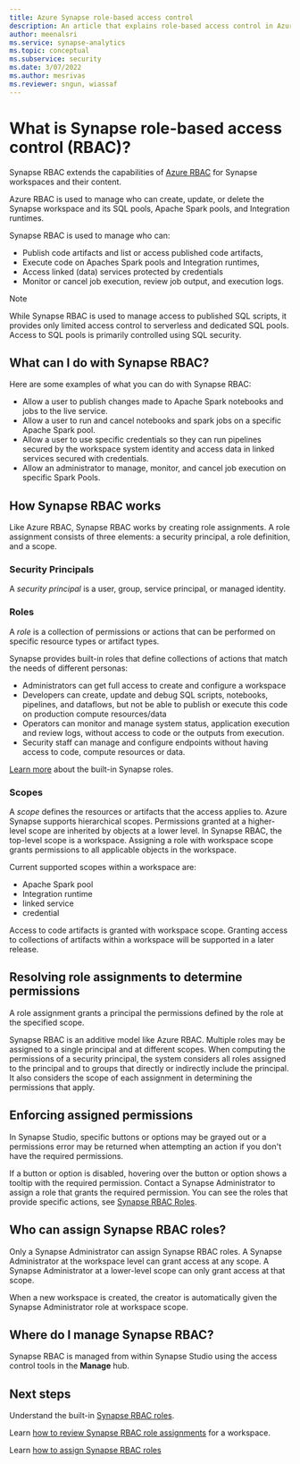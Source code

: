 ```yaml
---
title: Azure Synapse role-based access control
description: An article that explains role-based access control in Azure Synapse Analytics
author: meenalsri
ms.service: synapse-analytics 
ms.topic: conceptual
ms.subservice: security
ms.date: 3/07/2022
ms.author: mesrivas
ms.reviewer: sngun, wiassaf
---
```

# What is Synapse role-based access control (RBAC)?

Synapse RBAC extends the capabilities of [Azure RBAC](../../role-based-access-control/overview.md) for Synapse workspaces and their content. 

Azure RBAC is used to manage who can create, update, or delete the Synapse workspace and its SQL pools, Apache Spark pools, and Integration runtimes.

Synapse RBAC is used to manage who can:
- Publish code artifacts and list or access published code artifacts, 
- Execute code on Apaches Spark pools and Integration runtimes,
- Access linked (data) services protected by credentials 
- Monitor or cancel job execution, review job output, and execution logs.  

>[!Note]
>While Synapse RBAC is used to manage access to published SQL scripts, it provides only limited access control to serverless and dedicated SQL pools. Access to SQL pools is primarily controlled using SQL security.

## What can I do with Synapse RBAC?

Here are some examples of what you can do with Synapse RBAC:
  - Allow a user to publish changes made to Apache Spark notebooks and jobs to the live service.
  - Allow a user to run and cancel notebooks and spark jobs on a specific Apache Spark pool.
  - Allow a user to use specific credentials so they can run pipelines secured by the workspace system identity and access data in linked services secured with credentials. 
  - Allow an administrator to manage, monitor, and cancel job execution on specific Spark Pools.    

## How Synapse RBAC works
Like Azure RBAC, Synapse RBAC works by creating role assignments. A role assignment consists of three elements: a security principal, a role definition, and a scope.  

### Security Principals

A _security principal_ is a user, group, service principal, or managed identity.

### Roles
 
A _role_ is a collection of permissions or actions that can be performed on specific resource types or artifact types.

Synapse provides built-in roles that define collections of actions that match the needs of different personas:
- Administrators can get full access to create and configure a workspace 
- Developers can create, update and debug SQL scripts, notebooks, pipelines, and dataflows, but not be able to publish or execute this code on production compute resources/data
- Operators can monitor and manage system status, application execution and review logs, without access to code or the outputs from execution.
- Security staff can manage and configure endpoints without having access to code, compute resources or data.

[Learn more](./synapse-workspace-synapse-rbac-roles.md) about the built-in Synapse roles. 

### Scopes

A _scope_ defines the resources or artifacts that the access applies to. Azure Synapse supports hierarchical scopes.  Permissions granted at a higher-level scope are inherited by objects at a lower level.  In Synapse RBAC, the top-level scope is a workspace.  Assigning a role with workspace scope grants permissions to all applicable objects in the workspace.  

Current supported scopes within a workspace are: 

- Apache Spark pool
- Integration runtime
- linked service
- credential

Access to code artifacts is granted with workspace scope.  Granting access to collections of artifacts within a workspace will be supported in a later release.

## Resolving role assignments to determine permissions

A role assignment grants a principal the permissions defined by the role at the specified scope.

Synapse RBAC is an additive model like Azure RBAC. Multiple roles may be assigned to a single principal and at different scopes. When computing the permissions of a security principal, the system considers all roles assigned to the principal and to groups that directly or indirectly include the principal.  It also considers the scope of each assignment in determining the permissions that apply.  

## Enforcing assigned permissions

In Synapse Studio, specific buttons or options may be grayed out or a permissions error may be returned when attempting an action if you don't have the required permissions. 

If a button or option is disabled, hovering over the button or option shows a tooltip with the required permission.  Contact a Synapse Administrator to assign a role that grants the required permission. You can see the roles that provide specific actions, see [Synapse RBAC Roles](./synapse-workspace-synapse-rbac-roles.md).

## Who can assign Synapse RBAC roles?

Only a Synapse Administrator can assign Synapse RBAC roles.  A Synapse Administrator at the workspace level can grant access at any scope.  A Synapse Administrator at a lower-level scope can only grant access at that scope. 

When a new workspace is created, the creator is automatically given the Synapse Administrator role at workspace scope.   

## Where do I manage Synapse RBAC?

Synapse RBAC is managed from within Synapse Studio using the access control tools in the **Manage** hub. 

## Next steps

Understand the built-in [Synapse RBAC roles](./synapse-workspace-synapse-rbac-roles.md).

Learn [how to review Synapse RBAC role assignments](./how-to-review-synapse-rbac-role-assignments.md) for a workspace.

Learn [how to assign Synapse RBAC roles](./how-to-manage-synapse-rbac-role-assignments.md)